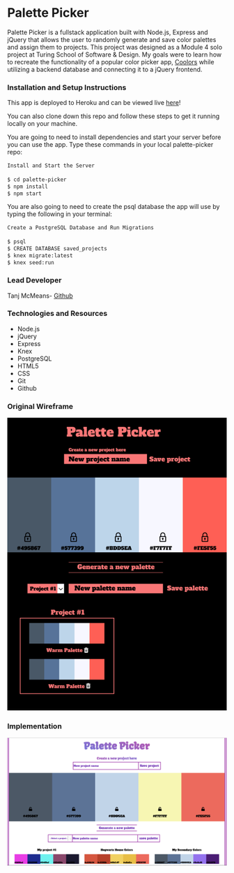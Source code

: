 # **Palette Picker**


Palette Picker is a fullstack application built with Node.js, Express and jQuery that allows the user to randomly generate and save color palettes and assign them to projects. This project was designed as a Module 4 solo project at Turing School of Software & Design. My goals were to learn how to recreate the functionality of a popular color picker app, [Coolors](https://coolors.co/) while utilizing a backend database and connecting it to a jQuery frontend. 

 
### Installation and Setup Instructions
This app is deployed to Heroku and can be viewed live
[here](https://tmcmeans-palette-picker.herokuapp.com/)!

You can also clone down this repo and follow these steps to get it running locally on your machine.

You are going to need to install dependencies and start your server before you can use the app. Type these commands in your local palette-picker repo:

```
Install and Start the Server

$ cd palette-picker   
$ npm install     
$ npm start  
```

You are also going to need to create the psql database the app will use by typing the following in your terminal:

```
Create a PostgreSQL Database and Run Migrations

$ psql     
$ CREATE DATABASE saved_projects         
$ knex migrate:latest      
$ knex seed:run      
```

### Lead Developer

Tanj McMeans- [Github](https://github.com/TMcMeans)

### Technologies and Resources

- Node.js
- jQuery
- Express
- Knex
- PostgreSQL
- HTML5
- CSS
- Git 
- Github

### Original Wireframe

![Desktop-wireframe](assets/palettepicker_wireframe.png)

### Implementation

![Desktop-view](/assets/palette-picker-screenshot.png)

